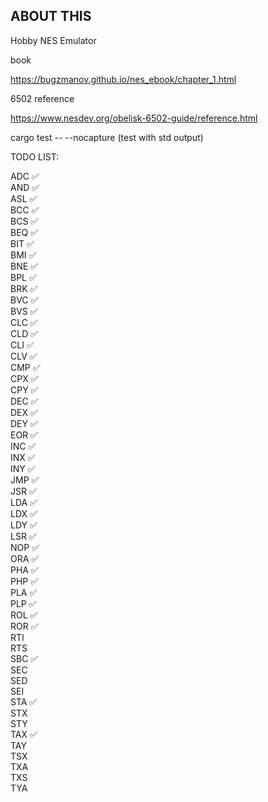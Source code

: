 ## ABOUT THIS
Hobby NES Emulator

book

https://bugzmanov.github.io/nes_ebook/chapter_1.html

6502 reference

https://www.nesdev.org/obelisk-6502-guide/reference.html

cargo test -- --nocapture (test with std output)

TODO LIST:

ADC ✅	\
AND ✅	\
ASL ✅	\
BCC ✅	\
BCS ✅	\
BEQ ✅	\
BIT ✅	\
BMI ✅	\
BNE ✅	\
BPL ✅	\
BRK ✅	\
BVC ✅	\
BVS ✅	\
CLC ✅	\
CLD ✅	\
CLI ✅	\
CLV ✅	\
CMP ✅	\
CPX ✅	\
CPY ✅	\
DEC ✅	\
DEX ✅	\
DEY ✅	\
EOR ✅	\
INC ✅	\
INX ✅	\
INY ✅	\
JMP ✅	\
JSR ✅	\
LDA ✅	\
LDX ✅	\
LDY ✅	\
LSR ✅	\
NOP ✅	\
ORA ✅	\
PHA ✅	\
PHP ✅	\
PLA ✅	\
PLP ✅	\
ROL ✅	\
ROR ✅	\
RTI	\
RTS	\
SBC ✅	\
SEC	\
SED	\
SEI	\
STA ✅	\
STX	\
STY	\
TAX ✅	\
TAY	\
TSX	\
TXA	\
TXS	\
TYA	
